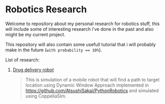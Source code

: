 # Robotics Research

Welcome to repository about my personal research for robotics stuff, this will include some of interesting research i've done in the past and also might be my current project.

This repository will also contain some usefull tutorial that i will probably make in the future (`with probability == 10%`).

List of research:  
1. [Drug delivery robot](./dwa_based_mobile_robot/)  
   > This is simulation of a mobile robot that will find a path to target location using Dynamic Window Approach implemented in https://github.com/AtsushiSakai/PythonRobotics and simulated using CoppeliaSim.